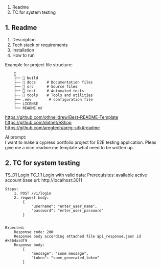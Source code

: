 1. Readme
2. TC for system testing

## 1. Readme

1. Description
2. Tech stack or requirements
3. Installation
4. How to run

Example for project file structure:  
```
    📁  
    ├── 📁 build
    ├── 📁 docs     # Documentation files 
    ├── 📁 src      # Source files
    ├── 📁 test     # Automated tests 
    ├── 📁 tools    # Tools and utilities
    ├── .env        # configuration file
    ├── LICENSE
    └── README.md
```


https://github.com/othneildrew/Best-README-Template  
https://github.com/dotnet/eShop  
https://github.com/aregtech/areg-sdk#readme  

AI prompt:  
I want to make a cypress portfolio project for E2E testing application. Pleas give me a nice readme.me template what need to be written up.

## 2. TC for system testing

TS_01 Login
TC_1.1 Login with valid data:
    Prerequisites: 
        available active account
        base url: http://localhost:3011

    Steps:
        1. POST /v1/login
        2. request body:
            {
                "username": "enter_user_name",
                "password": "enter_user_password" 
            }


    Expected:
        Response code: 200
        Response body according attached file api_response.json id #k564asdf9
        Response body:
            {
                "message": "some message",
                "token": "some_generated_token" 
            }    

